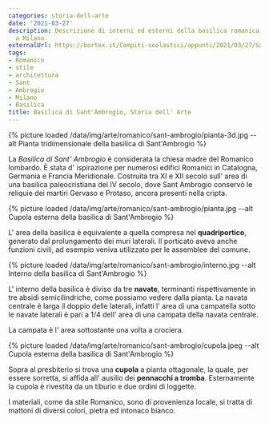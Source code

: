 ```yaml
---
categories: storia-dell-arte
date: '2021-03-27'
description: Descrizione di interni ed esterni della basilica romanica di Sant'Ambrogio
  a Milano.
externalUrl: https://bortox.it/Compiti-scolastici/appunti/2021/03/27/Sant-Ambrogio-Milano.html
tags:
- Romanico
- stile
- architettura
- Sant
- Ambrogio
- Milano
- Basilica
title: Basilica di Sant'Ambrogio, Storia dell' Arte
---
```


{% picture loaded /data/img/arte/romanico/sant-ambrogio/pianta-3d.jpg --alt Pianta tridimensionale della basilica di Sant'Ambrogio %}


La _Basilica di Sant' Ambrogio_ è considerata la chiesa madre del Romanico lombardo. È stata d' ispirazione per numerosi edifici Romanici in Catalogna, Germania e Francia Meridionale. Costruita tra XI e XII secolo sull' area di una basilica paleocristiana del IV secolo, dove Sant Ambrogio conservò le reliquie dei martiri Gervaso e Protaso, ancora presenti nella cripta. 

{% picture loaded /data/img/arte/romanico/sant-ambrogio/pianta.jpg --alt Cupola esterna della basilica di Sant'Ambrogio %}


L' area della basilica è equivalente a quella compresa nel **quadriportico**, generato dal prolungamento dei muri laterali. Il porticato aveva anche funzioni civili, ad esempio veniva utilizzato per le assemblee del comune.

{% picture loaded /data/img/arte/romanico/sant-ambrogio/interno.jpg --alt Interno della basilica di Sant'Ambrogio %}


L' interno della basilica è diviso da tre **navate**, terminanti rispettivamente in tre absidi semicilindriche, come possiamo vedere dalla pianta. La navata centrale è larga il doppio delle laterali, infatti l' area di una campatella sotto le navate laterali è pari a 1/4 dell' area di una campata della navata centrale. 

La campata è l' area sottostante una volta a crociera.

{% picture loaded /data/img/arte/romanico/sant-ambrogio/cupola.jpeg --alt Cupola esterna della basilica di Sant'Ambrogio %}


Sopra al presbiterio si trova una **cupola** a pianta ottagonale, la quale, per essere sorretta, si affida all' ausilio dei **pennacchi a tromba**.  Esternamente la cupola è rivestita da un tiburio e due ordini di loggette.


I materiali, come da stile Romanico, sono di provenienza locale, si tratta di mattoni di diversi colori, pietra ed intonaco bianco.